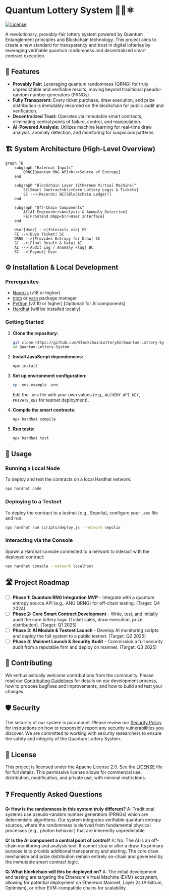 # Quantum Lottery System 🔗🎲⚛️

[![License](https://img.shields.io/badge/License-Apache_2.0-blue.svg)](https://opensource.org/licenses/Apache-2.0)

A revolutionary, provably-fair lottery system powered by Quantum Entanglement principles and Blockchain technology. This project aims to create a new standard for transparency and trust in digital lotteries by leveraging verifiable quantum randomness and decentralized smart contract execution.

## 🌟 Features

*   **Provably Fair:** Leveraging quantum randomness (QRNG) for truly unpredictable and verifiable results, moving beyond traditional pseudo-random number generators (PRNGs).
*   **Fully Transparent:** Every ticket purchase, draw execution, and prize distribution is immutably recorded on the blockchain for public audit and verification.
*   **Decentralized Trust:** Operates via immutable smart contracts, eliminating central points of failure, control, and manipulation.
*   **AI-Powered Analysis:** Utilizes machine learning for real-time draw analysis, anomaly detection, and monitoring for suspicious patterns.

## 🏗️ System Architecture (High-Level Overview)

```mermaid
graph TB
    subgraph "External Inputs"
        QRNG[Quantum RNG API<br/>Source of Entropy]
    end

    subgraph "Blockchain Layer (Ethereum Virtual Machine)"
        SC[Smart Contract<br/>Core Lottery Logic & Tickets]
        SC -->|Records| BC[(Blockchain Ledger)]
    end

    subgraph "Off-Chain Components"
        AI[AI Engine<br/>Analysis & Anomaly Detection]
        FE[Frontend DApp<br/>User Interface]
    end

    User[User] -->|Interacts via| FE
    FE -->|Buys Ticket| SC
    QRNG -->|Provides Entropy for Draw| SC
    SC -->|Final Result & Data| AI
    AI -->|Audit Log / Anomaly Flag| BC
    SC -->|Payout| User
```

## ⚙️ Installation & Local Development

### Prerequisites
- [Node.js](https://nodejs.org/) (v18 or higher)
- [npm](https://www.npmjs.com/) or [yarn](https://yarnpkg.com/) package manager
- [Python](https://www.python.org/downloads/) (v3.10 or higher) [Optional: for AI components]
- [Hardhat](https://hardhat.org/) (will be installed locally)

### Getting Started
1.  **Clone the repository:**
    ```bash
    git clone https://github.com/BlockchainLotteryAI/Quantum-Lottery-System.git
    cd Quantum-Lottery-System
    ```

2.  **Install JavaScript dependencies:**
    ```bash
    npm install
    ```

3.  **Set up environment configuration:**
    ```bash
    cp .env.example .env
    ```
    Edit the `.env` file with your own values (e.g., `ALCHEMY_API_KEY`, `PRIVATE_KEY` for testnet deployment).

4.  **Compile the smart contracts:**
    ```bash
    npx hardhat compile
    ```

5.  **Run tests:**
    ```bash
    npx hardhat test
    ```

## 🧪 Usage

### Running a Local Node
To deploy and test the contracts on a local Hardhat network:
```bash
npx hardhat node
```

### Deploying to a Testnet
To deploy the contract to a testnet (e.g., Sepolia), configure your `.env` file and run:
```bash
npx hardhat run scripts/deploy.js --network sepolia
```

### Interacting via the Console
Spawn a Hardhat console connected to a network to interact with the deployed contract:
```bash
npx hardhat console --network localhost
```

## 🛣️ Project Roadmap

- [ ] **Phase 1: Quantum RNG Integration MVP** - Integrate with a quantum entropy source API (e.g., ANU QRNG) for off-chain testing. (Target: Q4 2024)
- [ ] **Phase 2: Core Smart Contract Development** - Write, test, and initially audit the core lottery logic (Ticket sales, draw execution, prize distribution). (Target: Q1 2025)
- [ ] **Phase 3: AI Module & Testnet Launch** - Develop AI monitoring scripts and deploy the full system to a public testnet. (Target: Q2 2025)
- [ ] **Phase 4: Mainnet Launch & Security Audit** - Commission a full security audit from a reputable firm and deploy on mainnet. (Target: Q3 2025)

## 🤝 Contributing

We enthusiastically welcome contributions from the community. Please read our [Contributing Guidelines](CONTRIBUTING.md) for details on our development process, how to propose bugfixes and improvements, and how to build and test your changes.

## 🛡️ Security

The security of our system is paramount. Please review our [Security Policy](SECURITY.md) for instructions on how to responsibly report any security vulnerabilities you discover. We are committed to working with security researchers to ensure the safety and integrity of the Quantum Lottery System.

## 📜 License

This project is licensed under the Apache License 2.0. See the [LICENSE](LICENSE) file for full details. This permissive license allows for commercial use, distribution, modification, and private use, with minimal restrictions.

## ❓ Frequently Asked Questions

**Q: How is the randomness in this system truly different?**
A: Traditional systems use pseudo-random number generators (PRNGs) which are deterministic algorithms. Our system integrates verifiable quantum entropy sources, where the randomness is derived from fundamental physical processes (e.g., photon behavior) that are inherently unpredictable.

**Q: Is the AI component a central point of control?**
A: No. The AI is an off-chain monitoring and analysis tool. It cannot stop or alter a draw. Its primary purpose is to provide additional transparency and alerting. The core draw mechanism and prize distribution remain entirely on-chain and governed by the immutable smart contract logic.

**Q: What blockchain will this be deployed on?**
A: The initial development and testing are targeting the Ethereum Virtual Machine (EVM) ecosystem, allowing for potential deployment on Ethereum Mainnet, Layer 2s (Arbitrum, Optimism), or other EVM-compatible chains for scalability.
